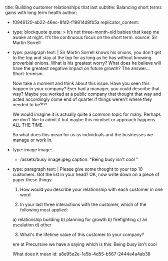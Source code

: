 title: Building customer relationships that last
subtitle: Balancing short terms gains with long term health
author:
  - f0946120-ab22-46ec-8fd2-f19814d8fb5a
replicator_content:
  - 
    type: blockquote
    quote: >
      It’s not three-month-old babies that keep me awake at night. It’s the continuous focus on the
      short term.
    source: Sir Martin Sorrell
  - 
    type: paragraph
    text: |
      Sir Martin Sorrell knows his onions, you don't get to the top and stay at the top for as long as he has without knowing proverbial onions. What is his greatest worry?  What does he believe will have the greatest negative impact on future growth? The answer... Short-termism.
      
      Now take a moment and think about this issue. Have you seen this happen in your company? Ever had a manager, you could describe that way? Maybe you worked at a public company that thought that way and acted accordingly come end of quarter if things weren't where they needed to be?!?!
      
      We would imagine it is actually quite a common topic for many. Perhaps we don't like to admit it but maybe this mindset or approach happens ALL THE TIME.
      
      So what does this mean for us as individuals and the businesses we manage or work in.
  - 
    type: image
    image:
      - /assets/busy image.jpeg
    caption: "Being busy isn't cool "
  - 
    type: paragraph
    text: |
      Please give some thought to your top 10 customers. Got the list in your head? OK, now write down on a piece of paper these things:
      
      1) How would you describe your relationship with each customer in one word
      
      2) In your last three interactions with the customer, which of the following most applied:
      
      a) relationship building
      b) planning for growth
      b) firefighting
      c) an escalation
      d) other
      
      3) What's the lifetime value of this customer to your company?
      
      
      
      ere at Precursive we have a saying which is this: Being busy isn't cool
      
      What does it mean
id: a8e95e2e-1e5b-4d55-b567-2444e4a4ab38
